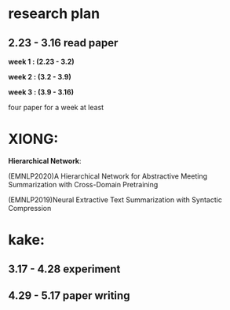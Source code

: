 research plan
=======
2.23 - 3.16 read paper
------
**week 1 : (2.23 - 3.2)**

**week 2 : (3.2 - 3.9)**

**week 3 : (3.9 - 3.16)**

four paper for a week at least


XIONG: 
=====
**Hierarchical Network**:

(EMNLP2020)A Hierarchical Network for Abstractive Meeting Summarization with Cross-Domain Pretraining

(EMNLP2019)Neural Extractive Text Summarization with Syntactic Compression 

kake:
====



3.17 - 4.28 experiment
------------------

4.29 - 5.17 paper writing
-------------------------

